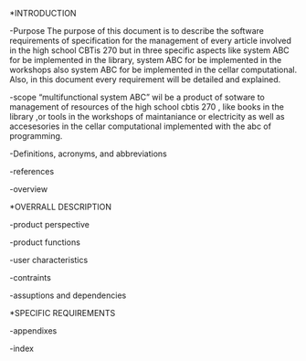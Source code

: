 *INTRODUCTION

-Purpose
The purpose of this document is to describe the software requirements of specification for the management of every article involved in the high school CBTis 270  but in three specific aspects like system ABC for be implemented in the library, system ABC for be implemented in the workshops also system ABC for be implemented in the cellar computational. Also, in this document every requirement will be detailed and explained.

-scope
“multifunctional system ABC” wil be a product of sotware to management of resources of the high school cbtis 270 , like books in the library ,or tools in the workshops of maintaniance or electricity  as well as   accesesories in the cellar computational  implemented with  the abc of programming.

-Definitions, acronyms, and abbreviations 

-references 

-overview



*OVERRALL DESCRIPTION 

-product perspective 

-product functions 

-user characteristics 

-contraints 

-assuptions and dependencies 



*SPECIFIC REQUIREMENTS 

-appendixes

-index


